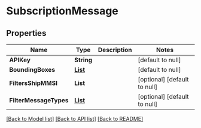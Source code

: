 # SubscriptionMessage
## Properties

| Name | Type | Description | Notes |
|------------ | ------------- | ------------- | -------------|
| **APIKey** | **String** |  | [default to null] |
| **BoundingBoxes** | [**List**](array.md) |  | [default to null] |
| **FiltersShipMMSI** | **List** |  | [optional] [default to null] |
| **FilterMessageTypes** | [**List**](AisMessageTypes.md) |  | [optional] [default to null] |

[[Back to Model list]](../README.md#documentation-for-models) [[Back to API list]](../README.md#documentation-for-api-endpoints) [[Back to README]](../README.md)

